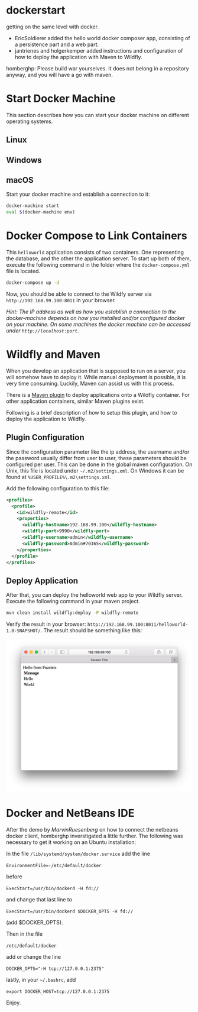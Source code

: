 # dockerstart
getting on the same level with docker.

* EricSoldierer added the hello world docker composer app, consisting of a persistence part and a web part.
* jantrienes and holgerkemper added instructions and configuration of how to deploy the application with Maven to Wildfly.

homberghp: Please build war yourselves. It does not belong in a repository anyway, and you will have a go with maven.

# Start Docker Machine
This section describes how you can start your docker machine on different operating systems.

## Linux

## Windows

## macOS
Start your docker machine and establish a connection to it:
``` bash
docker-machine start
eval $(docker-machine env)
```

# Docker Compose to Link Containers
This `helloworld` application consists of two containers. One representing the database, and the other the application server. To start up both of them, execute the following command in the folder where the `docker-compose.yml` file is located.

```bash
docker-compose up -d
```

Now, you should be able to connect to the Wildfy server via `http://192.168.99.100:8011` in your browser.

*Hint: The IP address as well as how you establish a connection to the docker-machine depends on how you installed and/or configured docker on your machine. On some machines the docker machine can be accessed under `http://localhost:port`.*

# Wildfly and Maven
When you develop an application that is supposed to run on a server, you will somehow have to deploy it. While manual deployment is possible, it is very time consuming. Luckily, Maven can assist us with this process.

There is a [Maven plugin](https://docs.jboss.org/wildfly/plugins/maven/latest/) to deploy applications onto a Wildfly container. For other application containers, similar Maven plugins exist.

Following is a brief description of how to setup this plugin, and how to deploy the application to Wildfly.

## Plugin Configuration
Since the configuration parameter like the ip address, the username and/or the password usually differ from user to user, these parameters should be configured per user. This can be done in the global maven configuration. On Unix, this file is located under `~/.m2/settings.xml`. On Windows it can be found at `%USER_PROFILE%\.m2\settings.xml`.

Add the following configuration to this file:
```xml
<profiles>
  <profile>
    <id>wildfly-remote</id>
    <properties>
      <wildfly-hostname>192.168.99.100</wildfly-hostname>
      <wildfly-port>9990</wildfly-port>
      <wildfly-username>admin</wildfly-username>
      <wildfly-password>Admin#70365</wildfly-password>
    </properties>
  </profile>
</profiles>
```

## Deploy Application
After that, you can deploy the helloworld web app to your Wildfly server. Execute the following command in your maven project.

``` bash
mvn clean install wildfly:deploy -P wildfly-remote
```

Verify the result in your browser: `http://192.168.99.100:8011/helloworld-1.0-SNAPSHOT/`. The result should be something like this:

![helloworld-application](helloworld-application.png)

# Docker and NetBeans IDE

After the demo by *MarvinRuesenberg* on how to connect the netbeans docker client, homberghp inverstigated a little further. The following was necessary to get it working on an Ubuntu installation:

In the file `/lib/systemd/system/docker.service` add the line

`EnvironmentFile=-/etc/default/docker`

before

`ExecStart=/usr/bin/dockerd -H fd://`

and change that last line to

`ExecStart=/usr/bin/dockerd $DOCKER_OPTS -H fd://`

(add $DOCKER_OPTS).

Then in the file

`/etc/default/docker`

add or change the line

`DOCKER_OPTS="-H tcp://127.0.0.1:2375"`


lastly, in your `~/.bashrc`, add

`export DOCKER_HOST=tcp://127.0.0.1:2375`

Enjoy.
